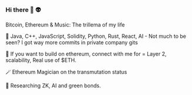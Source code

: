 ### Hi there 👋 :alien:
Bitcoin, Ethereum & Music: The trillema of my life

🔭 Java, C++, JavaScript, Solidity, Python, Rust, React, AI - 
Not much to be seen? I got way more commits in private company gits

👯 If you want to build on ethereum, connect with me for = Layer 2, scalability, Real use of $ETH.

:magic_wand: Ethereum Magician on the transmutation status

💬 Researching ZK, AI and green bonds.
